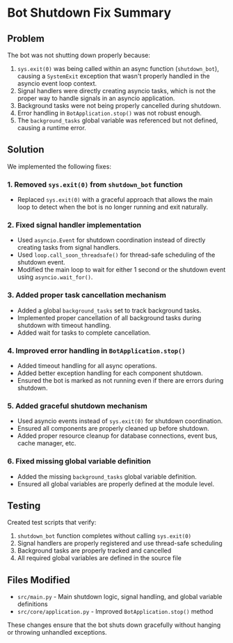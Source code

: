 # Bot Shutdown Fix Summary

## Problem
The bot was not shutting down properly because:
1. `sys.exit(0)` was being called within an async function (`shutdown_bot`), causing a `SystemExit` exception that wasn't properly handled in the asyncio event loop context.
2. Signal handlers were directly creating asyncio tasks, which is not the proper way to handle signals in an asyncio application.
3. Background tasks were not being properly cancelled during shutdown.
4. Error handling in `BotApplication.stop()` was not robust enough.
5. The `background_tasks` global variable was referenced but not defined, causing a runtime error.

## Solution
We implemented the following fixes:

### 1. Removed `sys.exit(0)` from `shutdown_bot` function
- Replaced `sys.exit(0)` with a graceful approach that allows the main loop to detect when the bot is no longer running and exit naturally.

### 2. Fixed signal handler implementation
- Used `asyncio.Event` for shutdown coordination instead of directly creating tasks from signal handlers.
- Used `loop.call_soon_threadsafe()` for thread-safe scheduling of the shutdown event.
- Modified the main loop to wait for either 1 second or the shutdown event using `asyncio.wait_for()`.

### 3. Added proper task cancellation mechanism
- Added a global `background_tasks` set to track background tasks.
- Implemented proper cancellation of all background tasks during shutdown with timeout handling.
- Added wait for tasks to complete cancellation.

### 4. Improved error handling in `BotApplication.stop()`
- Added timeout handling for all async operations.
- Added better exception handling for each component shutdown.
- Ensured the bot is marked as not running even if there are errors during shutdown.

### 5. Added graceful shutdown mechanism
- Used asyncio events instead of `sys.exit(0)` for shutdown coordination.
- Ensured all components are properly cleaned up before shutdown.
- Added proper resource cleanup for database connections, event bus, cache manager, etc.

### 6. Fixed missing global variable definition
- Added the missing `background_tasks` global variable definition.
- Ensured all global variables are properly defined at the module level.

## Testing
Created test scripts that verify:
1. `shutdown_bot` function completes without calling `sys.exit(0)`
2. Signal handlers are properly registered and use thread-safe scheduling
3. Background tasks are properly tracked and cancelled
4. All required global variables are defined in the source file

## Files Modified
- `src/main.py` - Main shutdown logic, signal handling, and global variable definitions
- `src/core/application.py` - Improved `BotApplication.stop()` method

These changes ensure that the bot shuts down gracefully without hanging or throwing unhandled exceptions.
